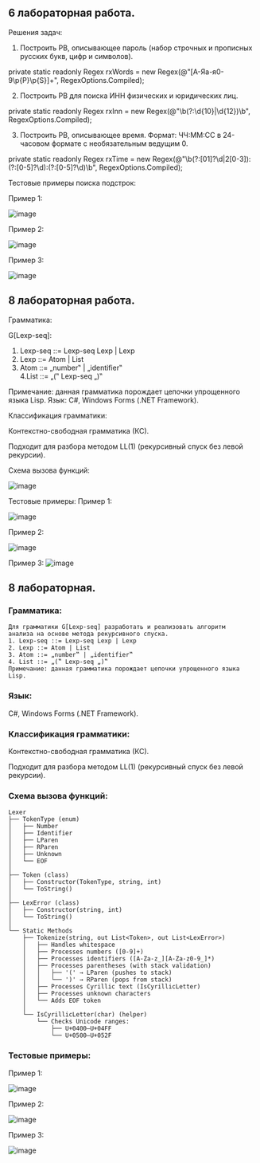 ## 6 лабораторная работа.

Решения задач:

1. Построить РВ, описывающее пароль (набор строчных и
 прописных русских букв, цифр и символов).

private static readonly Regex rxWords = new Regex(@"[А-Яа-я0-9\p{P}\p{S}]+", RegexOptions.Compiled);

2.  Построить РВ для поиска ИНН физических и юридических лиц.

private static readonly Regex rxInn = new Regex(@"\b(?:\d{10}|\d{12})\b", RegexOptions.Compiled);

3.  Построить РВ, описывающее время. Формат: ЧЧ:ММ:СС в
 24-часовом формате с необязательным ведущим 0.

private static readonly Regex rxTime = new Regex(@"\b(?:[01]?\d|2[0-3]):(?:[0-5]?\d):(?:[0-5]?\d)\b", RegexOptions.Compiled);

Тестовые примеры поиска подстрок:

Пример 1:

![image](https://github.com/user-attachments/assets/ee8a256e-7a41-4262-8920-08bbcdbc8673)


Пример 2:

![image](https://github.com/user-attachments/assets/f5b3c4bb-308f-498f-99ab-1c0515cb49bb)

Пример 3:

![image](https://github.com/user-attachments/assets/1ca1fad9-86ab-4f03-b711-404c441cf9e1)



## 8 лабораторная работа.
Грамматика:

G[Lexp-seq]: 
1. Lexp-seq ::= Lexp-seq Lexp | Lexp  
2. Lexp ::= Atom | List  
3. Atom ::= „number‟ | „identifier‟  
4.List ::= „(‟ Lexp-seq „)‟

Примечание: данная грамматика порождает цепочки упрощенного 
языка Lisp.
Язык:
C#, Windows Forms (.NET Framework).

Классификация грамматики:

Контекстно-свободная грамматика (КС).

Подходит для разбора методом LL(1) (рекурсивный спуск без левой рекурсии).

Схема вызова функций:

![image](https://github.com/user-attachments/assets/25bdc946-fcea-47c4-9202-d7f5fa893393)


Тестовые примеры:
Пример 1:

![image](https://github.com/user-attachments/assets/a7aefa71-3815-4c66-9d76-e3d43da5a33c)


Пример 2:

![image](https://github.com/user-attachments/assets/5c5372a0-f5b1-4ebf-af43-80aa7ea6ba0f)


Пример 3:
![image](https://github.com/user-attachments/assets/db5464a3-8cd8-4410-ad8e-69026778d825)


## 8 лабораторная.

### Грамматика:

```
Для грамматики G[Lexp-seq] разработать и реализовать алгоритм 
анализа на основе метода рекурсивного спуска. 
1. Lexp-seq ::= Lexp-seq Lexp | Lexp  
2. Lexp ::= Atom | List  
3. Atom ::= „number‟ | „identifier‟  
4. List ::= „(‟ Lexp-seq „)‟ 
Примечание: данная грамматика порождает цепочки упрощенного языка Lisp.
```

### Язык:

C#, Windows Forms (.NET Framework).


### Классификация грамматики:

Контекстно-свободная грамматика (КС).

Подходит для разбора методом LL(1) (рекурсивный спуск без левой рекурсии).


### Схема вызова функций:

```
Lexer
├── TokenType (enum)
│   ├── Number
│   ├── Identifier
│   ├── LParen
│   ├── RParen
│   ├── Unknown
│   └── EOF
│
├── Token (class)
│   ├── Constructor(TokenType, string, int)
│   └── ToString()
│
├── LexError (class)
│   ├── Constructor(string, int)
│   └── ToString()
│
└── Static Methods
    ├── Tokenize(string, out List<Token>, out List<LexError>)
    │   ├── Handles whitespace
    │   ├── Processes numbers ([0-9]+)
    │   ├── Processes identifiers ([A-Za-z_][A-Za-z0-9_]*)
    │   ├── Processes parentheses (with stack validation)
    │   │   ├── '(' → LParen (pushes to stack)
    │   │   └── ')' → RParen (pops from stack)
    │   ├── Processes Cyrillic text (IsCyrillicLetter)
    │   ├── Processes unknown characters
    │   └── Adds EOF token
    │
    └── IsCyrillicLetter(char) (helper)
        └── Checks Unicode ranges:
            ├── U+0400–U+04FF
            └── U+0500–U+052F
```

### Тестовые примеры:

Пример 1:

![image](https://github.com/user-attachments/assets/c0511faf-c94a-4c31-a08c-e5180f1eb0e3)


Пример 2:

![image](https://github.com/user-attachments/assets/cdbe9fa6-afda-478e-a5e8-bcec45016238)


Пример 3:

![image](https://github.com/user-attachments/assets/37ef6ee4-fffe-483d-ab3d-5ab8a0f4af1c)
